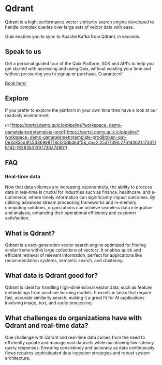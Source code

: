 <!--[tech-name]-->
# Qdrant

<!--[blurb-about-tech]-->
Qdrant is a high-performance vector similarity search engine developed to handle complex queries over large sets of vector data with ease.

Quix enables you to sync to Apache Kafka <span id="to_or_from">from</span> <span id="techname">Qdrant</span>, in seconds.

## Speak to us

Get a personal guided tour of the Quix Platform, SDK and API's to help you get started with assessing and using Quix, without wasting your time and without pressuring you to signup or purchase. Guaranteed!

[Book here!](https://share.hsforms.com/1iW0TmZzKQMChk0lxd_tGiw4yjw2?__hstc=175542013.19c333c2ae8002be5fbc6a17a447e442.1730474801833.1730474801833.1730716142494.2&__hssc=175542013.2.1730716142494&__hsfp=3927774151)


## Explore

If you prefer to explore the platform in your own time then have a look at our readonly environment

👉[https://portal.demo.quix.io/pipeline?workspace=demo-gametelemetrytemplate-prod](https://portal.demo.quix.io/pipeline?workspace=demo-gametelemetrytemplate-prod&token=pat-0e3c85cd4fc5436998718c120dbd6df5&_ga=2.25371390.276140621.1730716142-1628354139.1730474801)


## FAQ

### Real-time data

Now that data volumes are increasing exponentially, the ability to process data in real-time is crucial for industries such as finance, healthcare, and e-commerce, where timely information can significantly impact outcomes. By utilizing advanced stream processing frameworks and in-memory computing solutions, organizations can achieve seamless data integration and analysis, enhancing their operational efficiency and customer satisfaction.

## What is <span id="techname">Qdrant</span>?

<!--[tech-seo-text]-->
Qdrant is a next-generation vector search engine optimized for finding similar items within large collections of vectors. It enables quick and efficient retrieval of relevant information, perfect for applications like recommendation systems, semantic search, and clustering.

## What data is <span id="techname">Qdrant</span> good for?

<!--[tech-data-seo-text]-->
Qdrant is ideal for handling high-dimensional vector data, such as feature embeddings from machine learning models. It excels in tasks that require fast, accurate similarity search, making it a great fit for AI applications involving image, text, and audio processing.

## What challenges do organizations have with <span id="techname">Qdrant</span> and real-time data?

<!--[tech-challenges-seo-text]-->
One challenge with Qdrant and real-time data comes from the need to efficiently update and manage vast datasets while maintaining low-latency query responses. Ensuring consistency and accuracy as data continuously flows requires sophisticated data ingestion strategies and robust system architecture.